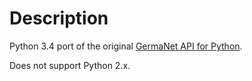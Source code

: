Description
===========

Python 3.4 port of the original [GermaNet API for Python](https://github.com/wroberts/pygermanet).

Does not support Python 2.x.
